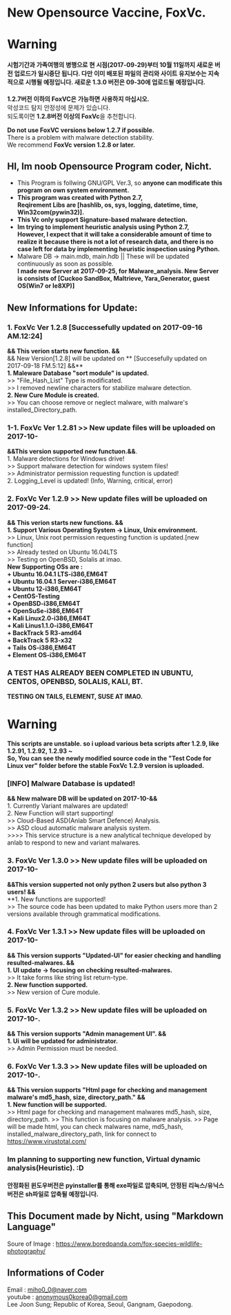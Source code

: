 # New Opensource Vaccine, FoxVc.  
# Warning
  
#### 시험기간과 가족여행의 병행으로 현 시점(2017-09-29)부터 10월 11일까지 새로운 버전 업로드가 일시중단 됩니다.  다만 이미 배포된 파일의 관리와 사이트 유지보수는 지속적으로 시행될 예정입니다. 새로운 1.3.0 버전은 09-30에 업로드될 예정입니다.  

**1.2.7버전 이하의 FoxVC은 가능하면 사용하지 마십시오.**  
악성코드 탐지 안정성에 문제가 있습니다.   
되도록이면 **1.2.8버전 이상의 FoxVc**을 추천합니다.  

**Do not use FoxVC versions below 1.2.7 if possible.**     
There is a problem with malware detection stability.   
We recommend **FoxVc version 1.2.8 or later.**    



## HI, Im noob Opensource Program coder, Nicht.

+ This Program is follwing GNU/GPL Ver.3, so **anyone can modificate this program on own system environment.**  
+ **This program was created with Python 2.7,**  
**Reqirement Libs are [hashlib, os, sys, logging, datetime, time, Win32com(pywin32)].**    
+ **This Vc only support Signature-based malware detection.**  
+ **Im trying to implement heuristic analysis using Python 2.7,**  
**However, I expect that it will take a considerable amount of time to realize it because there is not a lot of research data, and there is no case left for data by implementing heuristic inspection using Python.**    
+ Malware DB -> main.mdb, main.hdb || These will be updated continuously as soon as possible.  
**I made new Server at 2017-09-25, for Malware_analysis. New Server is consists of [Cuckoo SandBox, Maltrieve, Yara_Generator, guest OS(Win7 or Ie8XP)]**  


## New Informations for Update:
  
  ### 1. FoxVc Ver 1.2.8 [Successefully updated on 2017-09-16 AM.12:24]  
  **&& This verion starts new function. &&**  
  && New Version[1.2.8] will be updated on ** [Succesefully updated on 2017-09-18 FM.5:12] &&**  
      **1. Maleware Database "sort module" is updated.**  
        >> "File_Hash_List" Type is modificated.  
        >> I removed newline characters for stabilize malware detection.  
      **2. New Cure Module is created.**  
        >> You can choose remove or neglect malware, with malware's installed_Directory_path.  
        
  ### 1-1. FoxVc Ver 1.2.81 >> New update files will be uploaded on 2017-10-  
  **&&This version supported new functuon.&&**.  
        1. Malware detections for Windows drive!  
          >> Support malware detection for windows system files!  
          >> Administrator permission requesting function is updated!  
        2. Logging_Level is updated! (Info, Warning, critical, error)
        
         
  ### 2. FoxVc Ver 1.2.9 >> New update files will be uploaded on 2017-09-24.  
  **&& This verion starts new functions. &&**    
        **1. Support Various Operating System -> Linux, Unix environment.**    
          >> Linux, Unix root permission requesting function is updated.[new function]  
          >> Already tested on Ubuntu 16.04LTS  
          >> Testing on OpenBSD, Solalis at imao.  
           **New Supporting OSs are :**  
            **+ Ubuntu 16.04.1 LTS-i386,EM64T  
            + Ubuntu 16.04.1 Server-i386,EM64T  
            + Ubuntu 12-i386,EM64T  
            + CentOS-Testing  
            + OpenBSD-i386,EM64T  
            + OpenSuSe-i386,EM64T  
            + Kali Linux2.0-i386,EM64T  
            + Kali Linus1.1.0-i386,EM64T  
            + BackTrack 5 R3-amd64  
            + BackTrack 5 R3-x32  
            + Tails OS-i386,EM64T  
            + Element OS-i386,EM64T**     

### A TEST HAS ALREADY BEEN COMPLETED IN UBUNTU, CENTOS, OPENBSD, SOLALIS, KALI, BT.  
  **TESTING ON TAILS, ELEMENT, SUSE AT IMAO.**    
  
  # Warning          
  **This scripts are unstable. so i upload various beta scripts after 1.2.9, like 1.2.91, 1.2.92, 1.2.93 ~  
  So, You can see the newly modified source code in the "Test Code for Linux ver" folder before the stable FoxVc 1.2.9 version is uploaded.** 

  ### [INFO] Malware Database is updated!  
  **&& New malware DB will be updated on 2017-10-&&**  
        1. Currently Variant malwares are updated!  
        2. New Function will start supporting!  
          >> Cloud-Based ASD(Anlab Smart Defence) Analysis.  
          >> ASD cloud automatic malware analysis system.  
            >>>> This service structure is a new analytical technique developed by anlab to respond to new and variant malwares.    
                
  
  
  ### 3. FoxVc Ver 1.3.0 >> New update files will be uploaded on 2017-10-  
  **&&This version supperted not only python 2 users but also python 3 users! &&**  
        **1. New functions are supported!  
          >> The source code has been updated to make Python users more than 2 versions available through grammatical modifications.  
 
  
        
  ### 4. FoxVc Ver 1.3.1 >> New update files will be uploaded on 2017-10-    
  **&& This version supports "Updated-UI" for easier checking and handling resulted-malwares. &&**  
        **1. UI update -> focusing on checking resulted-malwares.**  
          >> It take forms like string list return-type.  
        **2. New function supported.**  
          >> New version of Cure module.    
            
  ### 5. FoxVc Ver 1.3.2 >> New update files will be uploaded on 2017-10-.  
  **&& This version supports "Admin management UI". &&**   
        **1. Ui will be updated for administrator.**  
          >> Admin Permission must be needed.    
            
  ### 6. FoxVc Ver 1.3.3 >> New update files will be uploaded on 2017-10-.  
  **&& This version supports "Html page for checking and management malware's md5_hash, size, directory_path." &&**      
        **1. New function will be supported.**      
            >> Html page for checking and management malwares md5_hash, size, directory_path.
            >> This function is focusing on malware analysis.
            >> Page will be made html, you can check  malwares name, md5_hash, installed_malware_directory_path, link for connect to https://www.virustotal.com/
     
      
### Im planning to supporting new function, Virtual dynamic analysis(Heuristic). :D  
#### 안정화된 윈도우버전은 pyinstaller를 통해 exe파일로 압축되며, 안정된 리눅스/유닉스버전은 sh파일로 압축될 예정입니다.
## This Document made by Nicht, using "Markdown Language"   
Soure of Image : https://www.boredpanda.com/fox-species-wildlife-photography/  
 
## Informations of Coder    
 
 Email : miho0_0@naver.com  
 youtube : anonymous0korea0@gmail.com  
 Lee Joon Sung; Republic of Korea, Seoul, Gangnam, Gaepodong.  
 
